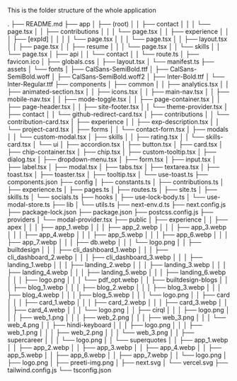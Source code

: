 This is the folder structure of the whole application

.
├── README.md
├── app
│ ├── (root)
│ │ ├── contact
│ │ │ └── page.tsx
│ │ ├── contributions
│ │ │ └── page.tsx
│ │ ├── experience
│ │ │ ├── [expId]
│ │ │ │ └── page.tsx
│ │ │ └── page.tsx
│ │ ├── layout.tsx
│ │ ├── page.tsx
│ │ ├── resume
│ │ │ └── page.tsx
│ │ └── skills
│ │ └── page.tsx
│ ├── api
│ │ └── contact
│ │ └── route.ts
│ ├── favicon.ico
│ ├── globals.css
│ ├── layout.tsx
│ └── manifest.ts
├── assets
│ └── fonts
│ ├── CalSans-SemiBold.ttf
│ ├── CalSans-SemiBold.woff
│ ├── CalSans-SemiBold.woff2
│ ├── Inter-Bold.ttf
│ └── Inter-Regular.ttf
├── components
│ ├── common
│ │ ├── analytics.tsx
│ │ ├── animated-section.tsx
│ │ ├── icons.tsx
│ │ ├── main-nav.tsx
│ │ ├── mobile-nav.tsx
│ │ ├── mode-toggle.tsx
│ │ ├── page-container.tsx
│ │ ├── page-header.tsx
│ │ ├── site-footer.tsx
│ │ └── theme-provider.tsx
│ ├── contact
│ │ └── github-redirect-card.tsx
│ ├── contributions
│ │ └── contribution-card.tsx
│ ├── experience
│ │ ├── exp-description.tsx
│ │ └── project-card.tsx
│ ├── forms
│ │ └── contact-form.tsx
│ ├── modals
│ │ └── custom-modal.tsx
│ ├── skills
│ │ ├── rating.tsx
│ │ └── skills-card.tsx
│ └── ui
│ ├── accordion.tsx
│ ├── button.tsx
│ ├── card.tsx
│ ├── chip-container.tsx
│ ├── chip.tsx
│ ├── custom-tooltip.tsx
│ ├── dialog.tsx
│ ├── dropdown-menu.tsx
│ ├── form.tsx
│ ├── input.tsx
│ ├── label.tsx
│ ├── modal.tsx
│ ├── tabs.tsx
│ ├── textarea.tsx
│ ├── toast.tsx
│ ├── toaster.tsx
│ ├── tooltip.tsx
│ └── use-toast.ts
├── components.json
├── config
│ ├── constants.ts
│ ├── contributions.ts
│ ├── experience.ts
│ ├── pages.ts
│ ├── routes.ts
│ ├── site.ts
│ ├── skills.ts
│ └── socials.ts
├── hooks
│ ├── use-lock-body.ts
│ └── use-modal-store.ts
├── lib
│ └── utils.ts
├── next-env.d.ts
├── next.config.js
├── package-lock.json
├── package.json
├── postcss.config.js
├── providers
│ └── modal-provider.tsx
├── public
│ ├── experience
│ │ ├── apex
│ │ │ ├── app_1.webp
│ │ │ ├── app_2.webp
│ │ │ ├── app_3.webp
│ │ │ ├── app_4.webp
│ │ │ ├── app_5.webp
│ │ │ ├── app_6.webp
│ │ │ ├── app_7.webp
│ │ │ ├── db.webp
│ │ │ └── logo.png
│ │ ├── builtdesign
│ │ │ ├── cli_dashboard_1.webp
│ │ │ ├── cli_dashboard_2.webp
│ │ │ ├── cli_dashboard_3.webp
│ │ │ ├── landing_1.webp
│ │ │ ├── landing_2.webp
│ │ │ ├── landing_3.webp
│ │ │ ├── landing_4.webp
│ │ │ ├── landing_5.webp
│ │ │ ├── landing_6.webp
│ │ │ ├── logo.png
│ │ │ └── pdf_opt.webp
│ │ ├── builtdesign-blogs
│ │ │ ├── blog_1.webp
│ │ │ ├── blog_2.webp
│ │ │ ├── blog_3.webp
│ │ │ ├── blog_4.webp
│ │ │ ├── blog_5.webp
│ │ │ └── logo.png
│ │ ├── card
│ │ │ ├── card_1.webp
│ │ │ ├── card_2.webp
│ │ │ ├── card_3.webp
│ │ │ ├── card_4.webp
│ │ │ └── logo.png
│ │ ├── cirql
│ │ │ ├── logo.png
│ │ │ ├── web_1.png
│ │ │ ├── web_2.png
│ │ │ ├── web_3.png
│ │ │ └── web_4.png
│ │ ├── hindi-keyboard
│ │ │ ├── logo.png
│ │ │ ├── web_1.png
│ │ │ ├── web_2.png
│ │ │ └── web_3.png
│ │ ├── supercareer
│ │ │ └── logo.png
│ │ └── superquotes
│ │ ├── app_1.webp
│ │ ├── app_2.webp
│ │ ├── app_3.webp
│ │ ├── app_4.webp
│ │ ├── app_5.webp
│ │ ├── app_6.webp
│ │ ├── app_7.webp
│ │ └── logo.png
│ ├── logo.png
│ ├── preeti-img.png
│ ├── next.svg
│ └── vercel.svg
├── tailwind.config.js
└── tsconfig.json
